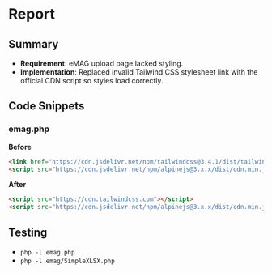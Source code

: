 # Report

## Summary
- **Requirement**: eMAG upload page lacked styling.
- **Implementation**: Replaced invalid Tailwind CSS stylesheet link with the official CDN script so styles load correctly.

## Code Snippets
### emag.php
**Before**
```html
<link href="https://cdn.jsdelivr.net/npm/tailwindcss@3.4.1/dist/tailwind.min.css" rel="stylesheet"/>
<script src="https://cdn.jsdelivr.net/npm/alpinejs@3.x.x/dist/cdn.min.js" defer></script>
```

**After**
```html
<script src="https://cdn.tailwindcss.com"></script>
<script src="https://cdn.jsdelivr.net/npm/alpinejs@3.x.x/dist/cdn.min.js" defer></script>
```

## Testing
- `php -l emag.php`
- `php -l emag/SimpleXLSX.php`
